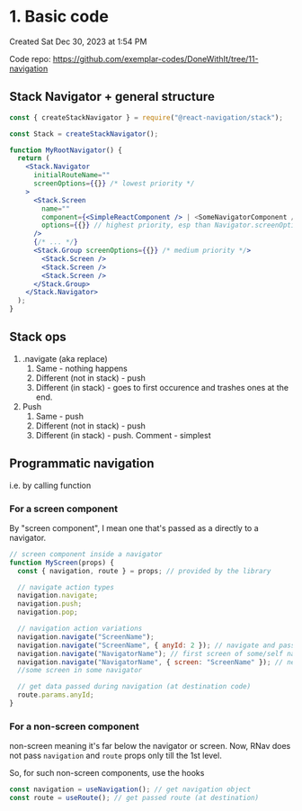 # 1. Basic code
Created Sat Dec 30, 2023 at 1:54 PM

Code repo: https://github.com/exemplar-codes/DoneWithIt/tree/11-navigation 
## Stack Navigator + general structure
```jsx
const { createStackNavigator } = require("@react-navigation/stack");

const Stack = createStackNavigator();

function MyRootNavigator() {
  return (
    <Stack.Navigator
      initialRouteName=""
      screenOptions={{}} /* lowest priority */
    >
      <Stack.Screen
        name=""
        component={<SimpleReactComponent /> | <SomeNavigatorComponent />}
        options={{}} // highest priority, esp than Navigator.screenOptions
      />
      {/* ... */}
      <Stack.Group screenOptions={{}} /* medium priority */>
        <Stack.Screen />
        <Stack.Screen />
        <Stack.Screen />
      </Stack.Group>
    </Stack.Navigator>
  );
}
```


## Stack ops
1. .navigate (aka replace)
	1. Same - nothing happens
	2. Different (not in stack) - push
	3. Different (in stack) - goes to first occurence and trashes ones at the end.
2. Push
	1. Same - push
	2. Different (not in stack) - push
	3. Different (in stack) - push.
	Comment - simplest

## Programmatic navigation
i.e. by calling function

### For a screen component
By "screen component", I mean one that's passed as a <Screen /> directly to a navigator.
```jsx
// screen component inside a navigator
function MyScreen(props) {
  const { navigation, route } = props; // provided by the library

  // navigate action types
  navigation.navigate;
  navigation.push;
  navigation.pop;

  // navigation action variations
  navigation.navigate("ScreenName");
  navigation.navigate("ScreenName", { anyId: 2 }); // navigate and pass data forward
  navigation.navigate("NavigatorName"); // first screen of some/self navigator
  navigation.navigate("NavigatorName", { screen: "ScreenName" }); // nested navigation
  //some screen in some navigator

  // get data passed during navigation (at destination code)
  route.params.anyId;
}
```

### For a non-screen component
non-screen meaning it's far below the navigator or screen.
Now, RNav does not pass `navigation` and `route` props only till the 1st level.

So, for such non-screen components, use the hooks

```jsx
const navigation = useNavigation(); // get navigation object
const route = useRoute(); // get passed route (at destination)
```
